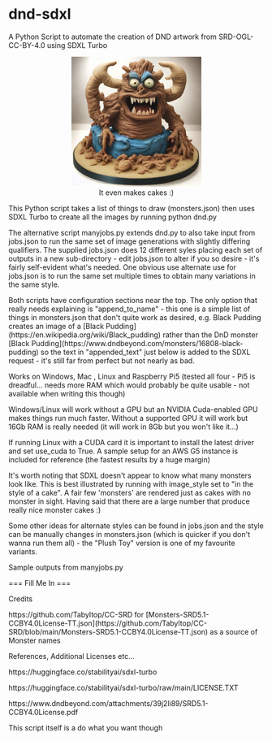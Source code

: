 # dnd-sdxl
<p>
A Python Script to automate the creation of DND artwork from SRD-OGL-CC-BY-4.0 using SDXL Turbo
</p>
<p align="center">
	<img src="images\roper.jpg" alt="roper" style="zoom:50%;" />
    <br />It even makes cakes :)
</p>
<p>
This Python script takes a list of things to draw (monsters.json) then uses SDXL Turbo to create all the images by running python dnd.py
</p>
<p>
The alternative script manyjobs.py extends dnd.py to also take input from jobs.json to run the same set of image generations with slightly differing qualifiers. The supplied jobs.json does 12 different syles placing each set of outputs in a new sub-directory - edit jobs.json to alter if you so desire - it's fairly self-evident what's needed. One obvious use alternate use for jobs.json is to run the same set multiple times to obtain many variations in the same style.
</p>
<p>
Both scripts have configuration sections near the top. The only option that really needs explaining is "append_to_name" - this one is a simple list of things in monsters.json that don't quite work as desired, e.g. Black Pudding creates an image of a [Black Pudding](https://en.wikipedia.org/wiki/Black_pudding) rather than the DnD monster [Black Pudding](https://www.dndbeyond.com/monsters/16808-black-pudding) so the text in "appended_text" just below is added to the SDXL request - it's still far from perfect but not nearly as bad.
</p>
<p>
Works on Windows, Mac , Linux and Raspberry Pi5 (tested all four - Pi5 is dreadful... needs more RAM which would probably be quite usable - not available when writing this though)
</p>
<p>
Windows/Linux will work without a GPU but an NVIDIA Cuda-enabled GPU makes things run much faster. Without a supported GPU it will work but 16Gb RAM is really needed (it will work in 8Gb but you won't like it...)
</p>
<p>
If running Linux with a CUDA card it is important to install the latest driver and set use_cuda to True. A sample setup for an AWS G5 instance is included for reference (the fastest results by a huge margin)
</p>
<p>
It's worth noting that SDXL doesn't appear to know what many monsters look like. This is best illustrated by running with image_style set to "in the style of a cake". A fair few 'monsters' are rendered just as cakes with no monster in sight. Having said that there are a large number that produce really nice monster cakes :)
</p>
<p>
Some other ideas for alternate styles can be found in jobs.json and the style can be manually changes in monsters.json (which is quicker if you don't wanna run them all) - the "Plush Toy" version is one of my favourite variants.
</p>
<p>
Sample outputs from manyjobs.py
</p>
<p>
=== Fill Me In ===
</p>
<p>
Credits
</p>
<p>
https://github.com/Tabyltop/CC-SRD for [Monsters-SRD5.1-CCBY4.0License-TT.json](https://github.com/Tabyltop/CC-SRD/blob/main/Monsters-SRD5.1-CCBY4.0License-TT.json) as a source of Monster names
</p>
<p>
References, Additional Licenses etc...
</p>
<p>
https://huggingface.co/stabilityai/sdxl-turbo
</p>
<p>
https://huggingface.co/stabilityai/sdxl-turbo/raw/main/LICENSE.TXT
</p>
<p>
https://www.dndbeyond.com/attachments/39j2li89/SRD5.1-CCBY4.0License.pdf
</p>
<p>
This script itself is a do what you want though
</p>
